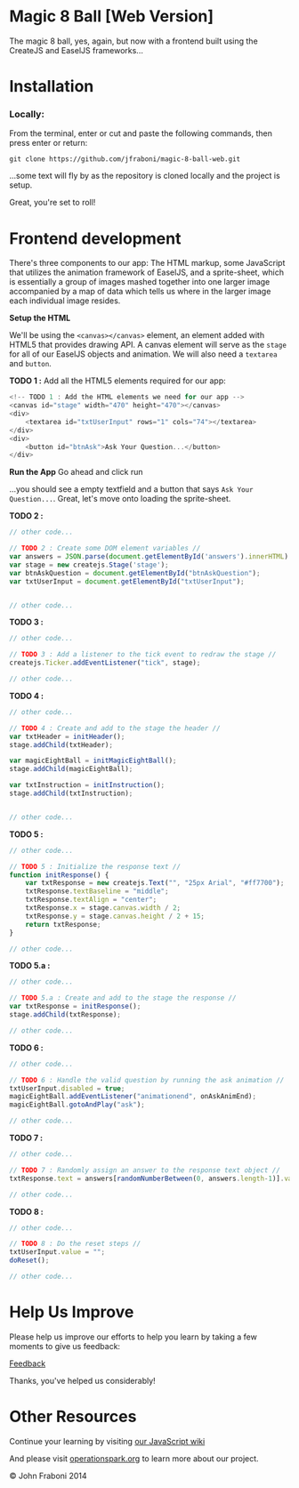 Magic 8 Ball [Web Version]
=======================
The magic 8 ball, yes, again, but now with a frontend built using the CreateJS and EaselJS frameworks...

# Installation

### Locally:
From the terminal, enter or cut and paste the following commands, then press enter or return:
    
    git clone https://github.com/jfraboni/magic-8-ball-web.git
    
...some text will fly by as the repository is cloned locally and the project is setup.

Great, you're set to roll!


# Frontend development

There's three components to our app: The HTML markup, some JavaScript that utilizes the animation framework of EaselJS, and a sprite-sheet, which is essentially a group of images mashed together into one larger image accompanied by a map of data which tells us where in the larger image each individual image resides.

**Setup the HTML**

We'll be using the `<canvas></canvas>` element, an element added with HTML5 that provides drawing API.  A canvas element will serve as the `stage` for all of our EaselJS objects and animation.  We will also need a `textarea` and `button`.

**TODO 1 :** Add all the HTML5 elements required for our app:

```javascript
<!-- TODO 1 : Add the HTML elements we need for our app -->
<canvas id="stage" width="470" height="470"></canvas>
<div>
    <textarea id="txtUserInput" rows="1" cols="74"></textarea>
</div>
<div>
    <button id="btnAsk">Ask Your Question...</button>
</div>
```

**Run the App** Go ahead and click run

...you should see a empty textfield and a button that says `Ask Your Question...`.  Great, let's move onto loading the sprite-sheet.

**TODO 2 :**
```javascript
// other code...

// TODO 2 : Create some DOM element variables //
var answers = JSON.parse(document.getElementById('answers').innerHTML).answers;
var stage = new createjs.Stage('stage');
var btnAskQuestion = document.getElementById("btnAskQuestion");
var txtUserInput = document.getElementById("txtUserInput");


// other code...
```


**TODO 3 :**
```javascript
// other code...

// TODO 3 : Add a listener to the tick event to redraw the stage //
createjs.Ticker.addEventListener("tick", stage);

// other code...
```

**TODO 4 :**
```javascript
// other code...

// TODO 4 : Create and add to the stage the header //
var txtHeader = initHeader();
stage.addChild(txtHeader);

var magicEightBall = initMagicEightBall();
stage.addChild(magicEightBall);

var txtInstruction = initInstruction();
stage.addChild(txtInstruction);


// other code...
```

**TODO 5 :**
```javascript
// other code...

// TODO 5 : Initialize the response text //
function initResponse() {
    var txtResponse = new createjs.Text("", "25px Arial", "#ff7700");
    txtResponse.textBaseline = "middle";
    txtResponse.textAlign = "center";
    txtResponse.x = stage.canvas.width / 2;
    txtResponse.y = stage.canvas.height / 2 + 15;
    return txtResponse;
}

// other code...
```

**TODO 5.a :**
```javascript
// other code...

// TODO 5.a : Create and add to the stage the response //
var txtResponse = initResponse();
stage.addChild(txtResponse);

// other code...
```

**TODO 6 :**
```javascript
// other code...

// TODO 6 : Handle the valid question by running the ask animation //
txtUserInput.disabled = true;
magicEightBall.addEventListener("animationend", onAskAnimEnd);
magicEightBall.gotoAndPlay("ask");

// other code...
```

**TODO 7 :**
```javascript
// other code...

// TODO 7 : Randomly assign an answer to the response text object //
txtResponse.text = answers[randomNumberBetween(0, answers.length-1)].value;

// other code...
```

**TODO 8 :**
```javascript
// other code...

// TODO 8 : Do the reset steps //
txtUserInput.value = "";
doReset();

// other code...

```

# Help Us Improve

Please help us improve our efforts to help you learn by taking a few moments to give us feedback:

[Feedback](https://docs.google.com/forms/d/1phvbnYuCX9o2KU_G4SMuhQJD9yDLQYeieIQ7E52T4sU/viewform?usp=send_form)

Thanks, you've helped us considerably!

# Other Resources

Continue your learning by visiting <a href="https://github.com/jfraboni/simple-node-app/wiki/Home" target="_blank">our JavaScript wiki</a>

And please visit <a href="http://operationspark.org" target="_blank">operationspark.org</a> to learn more about our project.


&copy; John Fraboni 2014